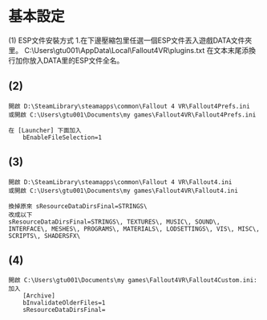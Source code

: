 基本設定
===
(1)
	ESP文件安裝方式
	1.在下邊壓縮包里任選一個ESP文件丟入遊戲DATA文件夾里。
	C:\Users\gtu001\AppData\Local\Fallout4VR\plugins.txt
	在文本末尾添換行加你放入DATA里的ESP文件全名。


(2)
---
	開啟 D:\SteamLibrary\steamapps\common\Fallout 4 VR\Fallout4Prefs.ini
	或開啟 C:\Users\gtu001\Documents\my games\Fallout4VR\Fallout4Prefs.ini

	在 [Launcher] 下面加入
		bEnableFileSelection=1

(3)
---
	開啟 D:\SteamLibrary\steamapps\common\Fallout 4 VR\Fallout4.ini
	或開啟 C:\Users\gtu001\Documents\my games\Fallout4VR\Fallout4.ini

	換掉原來 sResourceDataDirsFinal=STRINGS\
	改成以下
	sResourceDataDirsFinal=STRINGS\, TEXTURES\, MUSIC\, SOUND\, INTERFACE\, MESHES\, PROGRAMS\, MATERIALS\, LODSETTINGS\, VIS\, MISC\, SCRIPTS\, SHADERSFX\

(4)
---
	開啟 C:\Users\gtu001\Documents\my games\Fallout4VR\Fallout4Custom.ini: 
	加入
		[Archive]
		bInvalidateOlderFiles=1
		sResourceDataDirsFinal=